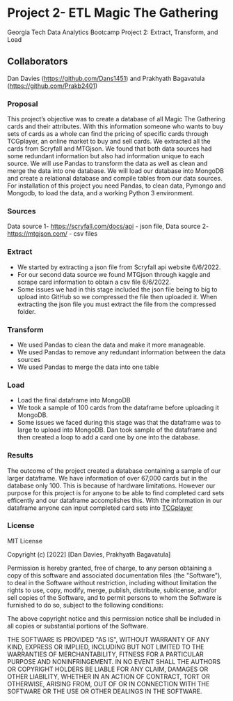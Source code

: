 # Project 2- ETL Magic The Gathering
Georgia Tech Data Analytics Bootcamp Project 2: Extract, Transform, and Load
## Collaborators
Dan Davies (https://github.com/Dans1451)  and Prakhyath Bagavatula (https://github.com/Prakb2401)

### Proposal
This project’s objective was to create a database of all Magic The Gathering cards and their attributes. With this information someone who wants to buy sets of cards as a whole can find the pricing of specific cards through TCGplayer, an online market to buy and sell cards. We extracted all the cards from Scryfall and MTGjson. We found that both data sources had some redundant information but also had information unique to each source. We will use Pandas to transform the data as well as clean and merge the data into one database. We will load our database into MongoDB and create a relational database and compile tables from our data sources. For installation of this project you need Pandas, to clean data, Pymongo and Mongodb, to load the data, and a working Python 3 environment. 

### Sources
Data source 1- https://scryfall.com/docs/api - json file,
Data source 2- https://mtgjson.com/ - csv files

### Extract
* We started by extracting a json file from Scryfall api website 6/6/2022.
* For our second data source we found MTGjson through kaggle and scrape card information to obtain a csv file 6/6/2022.
* Some issues we had in this stage included the json file being to big to upload into GitHub so we compressed the file then uploaded it. When extracting the json file you must extract the file from the compressed folder.

### Transform
* We used Pandas to clean the data and make it more manageable. 
* We used Pandas to remove any redundant information between the data sources
* We used Pandas to merge the data into one table

### Load
* Load the final dataframe into MongoDB 
* We took a sample of 100 cards from the dataframe before uploading it MongoDB.
* Some issues we faced during this stage was that the dataframe was to large to upload into MongoDB. Dan took sample of the dataframe and then created a loop to add a card one by one into the database.

### Results
The outcome of the project created a database containing a sample of our larger dataframe. We have information of over 67,000 cards but in the database only 100. This is because of hardware limitations. However our purpose for this project is for anyone to be able to find completed card sets efficently and our dataframe accomplishes this. With the information in our dataframe anyone can input completed card sets into [TCGplayer](https://www.tcgplayer.com/massentry?_gl=1%2aolor6j%2a_gcl_aw%2aR0NMLjE2NTQ1NTU0NDguQ2p3S0NBand5X2FVQmhBQ0Vpd0EySUhIUUhub0RqeTBVbld0WW8zX1hkQ1N6ZXIwYmZWeThLLWp5Z3gwU2J1ejc4SFE3VjNoYU1waDNCb0N6RUFRQXZEX0J3RQ)

### License
MIT License

Copyright (c) [2022] [Dan Davies, Prakhyath Bagavatula]

Permission is hereby granted, free of charge, to any person obtaining a copy
of this software and associated documentation files (the "Software"), to deal
in the Software without restriction, including without limitation the rights
to use, copy, modify, merge, publish, distribute, sublicense, and/or sell
copies of the Software, and to permit persons to whom the Software is
furnished to do so, subject to the following conditions:

The above copyright notice and this permission notice shall be included in all
copies or substantial portions of the Software.

THE SOFTWARE IS PROVIDED "AS IS", WITHOUT WARRANTY OF ANY KIND, EXPRESS OR
IMPLIED, INCLUDING BUT NOT LIMITED TO THE WARRANTIES OF MERCHANTABILITY,
FITNESS FOR A PARTICULAR PURPOSE AND NONINFRINGEMENT. IN NO EVENT SHALL THE
AUTHORS OR COPYRIGHT HOLDERS BE LIABLE FOR ANY CLAIM, DAMAGES OR OTHER
LIABILITY, WHETHER IN AN ACTION OF CONTRACT, TORT OR OTHERWISE, ARISING FROM,
OUT OF OR IN CONNECTION WITH THE SOFTWARE OR THE USE OR OTHER DEALINGS IN THE
SOFTWARE.



